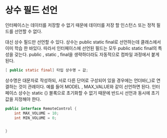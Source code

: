 # 상수 필드 선언

인터페이스는 데이터를 저장할 수 없기 때문에 데이터를 저장 할 인스턴스 또는 정적 필드를 선언할 수 없다.

대신 상수 필드만 선언할 수 있다. 상수는 public static final로 선언하는데 클래스에서 이미 학습 한 바있다.
따라서 인터페이스에 선언된 필드는 모두 public static final의 특성을 갖는다. 
public , static , final을 생략하더라도 자동적으로  컴파일 과정에서 붙게 된다.

```java
[ public static final] 타입 상수명 = 값;
```

상수명은 대문자로 작성하되, 서로 다른  단어로 구성되어 있을 경우에는 언더바(_)로 연결하는 것이 
관례이다. 예를 들어 MODEL , MAX_VALUE와 같이 선언하면 된다. 인터페이스 상수는 
static {} 블록으로 초기화할 수 없기 때문에 반드시 선언과 동시에 초기값을 지정해야 한다. 

```java
public interface RemoteControl {
    int MAX_VOLUME = 10;
    int MIN_VOLUME = 0;


}

```